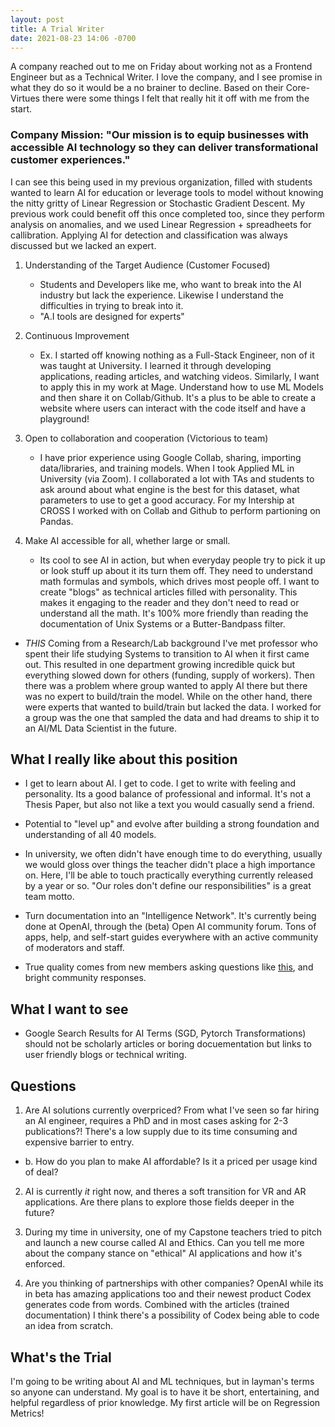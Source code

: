 ```yaml
---
layout: post
title: A Trial Writer
date: 2021-08-23 14:06 -0700
---
```

A company reached out to me on Friday about working not as a Frontend Engineer but as a Technical Writer. I love the company, and I see promise in what they do so it would be a no brainer to decline. Based on their Core-Virtues there were some things I felt that really hit it off with me from the start.

### Company Mission:  "Our mission is to equip businesses with accessible AI technology so they can deliver transformational customer experiences."

I can see this being used in my previous organization, filled with students wanted to learn AI for education or leverage tools to model without knowing the nitty gritty of Linear Regression or Stochastic Gradient Descent. My previous work could benefit off this once completed too, since they perform analysis on anomalies, and we used Linear Regression + spreadheets for callibration. Applying AI for detection and classification was always discussed but we lacked an expert.

1. Understanding of the Target Audience (Customer Focused)
   - Students and Developers like me, who want to break into the AI industry but lack the experience. Likewise I understand the difficulties in trying to break into it. 
   - "A.I tools are designed for experts"
  
2. Continuous Improvement
   - Ex. I started off knowing nothing as a Full-Stack Engineer, non of it was taught at University. I learned it through developing applications, reading articles, and watching videos. Similarly, I want to apply this in my work at Mage. Understand how to use ML Models and then share it on Collab/Github. It's a plus to be able to create a website where users can interact with the code itself and have a playground!

3. Open to collaboration and cooperation (Victorious to team)
   - I have prior experience using Google Collab, sharing, importing data/libraries, and training models. When I took Applied ML in University (via Zoom). I collaborated a lot with TAs and students to ask around about what engine is the best for this dataset, what parameters to use to get a good accuracy. For my Intership at CROSS I worked with on Collab and Github to perform partioning on Pandas.

4. Make AI accessible for all, whether large or small.
   - Its cool to see AI in action, but when everyday people try to pick it up or look stuff up about it its turn them off. They need to understand math formulas and symbols, which drives most people off. I want to create "blogs" as technical articles filled with personality. This makes it engaging to the reader and they don't need to read or understand all the math. It's 100% more friendly than reading the documentation of Unix Systems or a Butter-Bandpass filter.
  
  - *THIS* Coming from a Research/Lab background I've met professor who spent their life studying Systems to transition to AI when it first came out. This resulted in one department growing incredible quick but everything slowed down for others (funding, supply of workers). Then there was a problem where group wanted to apply AI there but there was no expert to build/train the model. While on the other hand, there were experts that wanted to build/train but lacked the data. I worked for a group was the one that sampled the data and had dreams to ship it to an AI/ML Data Scientist in the future.

## What I really like about this position
- I get to learn about AI. I get to code. I get to write with feeling and personality. Its a good balance of professional and informal. It's not a Thesis Paper, but also not like a text you would casually send a friend.

- Potential to "level up" and evolve after building a strong foundation and understanding of all 40 models.

- In university, we often didn't have enough time to do everything, usually we would gloss over things the teacher didn't place a high importance on. Here, I'll be able to touch practically everything currently released by a year or so. "Our roles don't define our responsibilities" is a great team motto.

- Turn documentation into an "Intelligence Network". It's currently being done at OpenAI, through the (beta) Open AI community forum. Tons of apps, help, and self-start guides everywhere with an active community of moderators and staff.
- True quality comes from new members asking questions like [this](https://community.openai.com/t/can-a-complete-coding-n00b-build-an-app-with-gpt-3/5747/34 
), and bright community responses.

## What I want to see
- Google Search Results for AI Terms (SGD, Pytorch Transformations) should not be scholarly articles or boring docuementation but links to user friendly blogs or technical writing.

## Questions
1. Are AI solutions currently overpriced? From what I've seen so far hiring an AI engineer, requires a PhD and in most cases asking for 2-3 publications?! There's a low supply due to its time consuming and expensive barrier to entry. 
- b. How do you plan to make AI affordable? 
Is it a priced per usage kind of deal?

2. AI is currently *it* right now, and theres a soft transition for VR and AR applications. Are there plans to explore those fields deeper in the future? 

3. During my time in university, one of my Capstone teachers tried to pitch and launch a new course called AI and Ethics. 
Can you tell me more about the company stance on "ethical" AI applications and how it's enforced.

4. Are you thinking of partnerships with other companies? 
OpenAI while its in beta has amazing applications too and their newest product Codex generates code from words. Combined with the articles (trained documentation) I think there's a possibility of Codex being able to code an idea from scratch.

## What's the Trial
I'm going to be writing about AI and ML techniques, but in layman's terms so anyone can understand. My goal is to have it be short, entertaining, and helpful regardless of prior knowledge. My first article will be on Regression Metrics! 